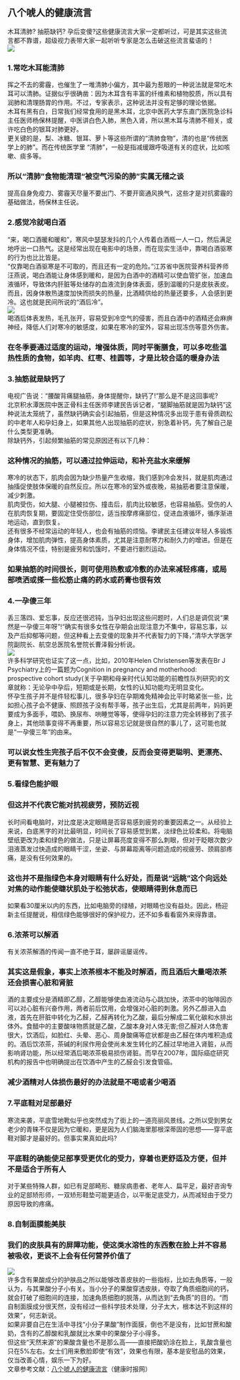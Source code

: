 ## 八个唬人的健康流言  
木耳清肺? 抽筋缺钙? 孕后变傻?这些健康流言大家一定都听过，可是其实这些流言都不靠谱，超级视力表带大家一起听听专家是怎么击破这些流言蜚语的！  
![](http://cdncms.v-keep.cn/wp-content/uploads/2019/09/timg-72.jpg)  
### 1.常吃木耳能清肺  
挥之不去的雾霾，也催生了一堆清肺小偏方，其中最为惹眼的一种说法就是常吃木耳可以清肺。证据似乎很确凿：因为木耳含有丰富的纤维素和植物胶质，所以具有润肺和清理肠胃的作用。不过，专家表示，这种说法并没有足够的理论依据。  
木耳有黑有白，日常我们经常食用的是黑木耳，北京中医药大学东直门医院急诊科主任医师杨保林提醒，中医讲白色入肺，黑色入肾，所以黑木耳与清肺不相关，或许吃白色的银耳对肺更好。  
更关键的是，梨、冰糖、银耳、萝卜等这些所谓的“清肺食物”，清的也是“传统医学上的肺”。而在传统医学里 “清肺”，一般是指减缓跟呼吸道有关的症状，比如咳嗽、痰多等。  
### 所以“清肺”食物能清理“被空气污染的肺”实属无稽之谈  
提高自身免疫力、雾霾天尽量不要出门、不要开窗通风换气，这些才是对抗雾霾的基础做法，杨保林主任说。  
### 2.感觉冷就喝白酒  
“来，喝口酒暖和暖和”，寒风中瑟瑟发抖的几个人传着白酒瓶一人一口，然后满足地呼出一口热气。这是经常出现在电影中的场景，而在现实生活中，靠喝白酒驱寒的行为也比比皆是。  
“仅靠喝白酒驱寒是不可取的，而且还有一定的危险。”江苏省中医院营养科营养师汪燕说，喝白酒能让身体感到暖和，是因为白酒中的酒精可以使血管扩张，加速血液循环，导致体内肝脏等处储存的血液流到身体表面，感到温暖的只是皮肤表皮。而且，因身体散热速度加快而损失的热量，比酒精供给的热量还要多，人会感到更冷。这也就是民间所说的“酒后冷”。  
![](http://cdncms.v-keep.cn/wp-content/uploads/2019/09/u28821868154048170636fm26gp0.jpg)  
喝酒后体表发热，毛孔张开，容易受到冷空气的侵害，而且白酒中的酒精还会麻痹神经，降低人们对寒冷的敏感度，如果在寒冷的室外，容易出现冻伤等意外伤害。  
### 在冬季要通过适度的运动，增强体质，同时平衡膳食，可以多吃些温热性质的食物，如羊肉、红枣、桂圆等，才是比较合适的暖身办法  
### 3.抽筋就是缺钙了  
电视广告说：“腰酸背痛腿抽筋，身体提醒你，缺钙了!”那么是不是这回事呢?  
北京积水潭医院中医正骨科主任医师李建民告诉记者，“腿脚抽筋就是因为缺钙”这种说法太笼统了，虽然缺钙确实会引起抽筋，但是这种情况多出现于患有骨质疏松的中老年人和孕妇身上，如果其他人出现抽筋的症状，别急着补钙，先了解自己是什么类型更准确。  
除缺钙外，引起频繁抽筋的常见原因还有以下几种：  
### 这种情况的抽筋，可以通过拉伸运动，和补充盐水来缓解  
寒冷的状态下，肌肉会因为缺少热量产生收缩，我们感到冷会发抖，就是肌肉通过抽搐促使肢体保暖的自然反应。所以在寒冷的室外或夜晚，易抽筋者要注意保暖，减少刺激。  
肌肉受伤，如大腿、小腿被拉伤、撞击后，肌肉比较敏感，也容易抽筋。受伤的人在肌肉恢复期，要固定住受伤部位，适当按摩疼痛部位，促进血液循环，循序渐进地运动，直到恢复。  
还有很多不经常运动的年轻人，也会有抽筋的烦恼。李建民主任建议年轻人多锻炼身体，增加肌肉弹性，提高身体素质，尤其是注意耐寒力和耐久力的增进。但是在身体情况不佳，特别是疲劳和饥饿时，不要进行剧烈运动。  
### 如果抽筋的时间很长，则可使用热敷或冷敷的办法来减轻疼痛，或局部喷洒或搽一些松筋止痛的药水或药膏也很有效  
### 4.一孕傻三年  
丢三落四、爱忘事，反应还很迟钝，当孕妇出现这些问题时，人们总是调侃说“果然是一孕傻三年呀”!“确实有很多女性在孕期会出现注意力不集中，容易忘事，以及产后抑郁等问题，但这种看上去变傻的现象并不代表智力的下降，”清华大学医学院副院长、航空总医院名誉院长曹泽毅分析说。  
![](http://cdncms.v-keep.cn/wp-content/uploads/2019/09/u41600119411835874972fm26gp0.jpg)  
许多科学研究也证实了这一点，比如，2010年Helen Christensen等发表在Br J Psychiatry上的一篇题为Cognition in pregnancy and motherhood: prospective cohort study(关于孕期和母亲时代认知功能的前瞻性队列研究)的文章就称：无论孕中孕后，短期或是长期，女性的认知功能均无明显变化。  
怀孕生孩子并不是件轻松事儿，很多孕妇在孕期难免精神会比平时略紧张一些，比如担心孩子会不健康、照顾孩子没有帮手等，孩子出生后，尤其是前两年，妈妈更要成为多面手，喂奶、换尿布、哄睡觉等等，使得孕妇的注意力完全转移到了孩子身上，其他琐事变得不再重要，所以容易忘记就是很自然的事儿了，这可能也就是“一孕傻三年”的由来。  
### 可以说女性生完孩子后不仅不会变傻，反而会变得更聪明、更漂亮、更有智慧、更有魅力了  
### 5.看绿色能护眼  
### 但这并不代表它能对抗视疲劳，预防近视  
长时间看电脑时，对比度是决定眼睛是否容易感到疲劳的重要因素之一。从经验上来说，白底黑字的对比最明显，时间长了容易感觉到累，淡绿色比较柔和。将电脑壁纸更改为柔和绿色的做法，只是让屏幕亮度变得不那么刺眼，但对于眨眼次数少泪液蒸发过快造成的眼睛干涩，坐姿、与屏幕距离等问题造成的视疲劳、颈肩部疼痛，是没有任何效果的。  
### 这也并不是指绿色本身对眼睛有什么好处，而是说“远眺”这个向远处对焦的动作能使睫状肌处于松弛状态，使眼睛得到休息而已  
如果看30厘米以内的东西，比如电脑旁的绿植，对眼睛也没有益处。因此，杨迎新主任提醒说，相信绿色能够很好的保护视力，还不如多看看窗外来得靠谱。  
### 6.浓茶可以解酒  
有关浓茶解酒的传闻一直不绝于耳，屡辟谣屡谣传。  
### 其实这是假象，事实上浓茶根本不能及时解酒，而且酒后大量喝浓茶还会损害心脏和肾脏  
酒的主要成分是酒精即乙醇，乙醇能够使血液流动与心跳加快，浓茶中的咖啡因亦可以对心脏有兴奋作用，两者前后饮用，会增强对心脏的刺激。另外乙醇进入血液，首先在肝脏中转化为乙醛，乙醛再转化为乙酸，最后分解成二氧化碳和水排出体外。食醋中的主要酸味物质就是乙酸，乙酸本身对人体无害;但乙醛对人体危害很大，饮酒后，如脸红、头晕、恶心、周身酸痛等症状都是由乙醛在体内堆积造成的。酒后饮浓茶，茶碱的利尿作用会使尚未发生转化的乙醛过早地进入肾脏，从而影响肾功能，所以经常酒后喝浓茶极易损伤肾脏。而早在2007年，国际癌症研究机构的报告中也明确提出在饮酒中产生的乙醛会引发食管癌。  
### 减少酒精对人体损伤最好的办法就是不喝或者少喝酒  
### 7.平底鞋对足部最好  
寒流来袭，平底雪地靴似乎也突然成为了街上的一道亮丽风景线。之所以受到男女老少的青睐不仅是因为它暖和，更是因为人们脑海里那根深蒂固的思想——穿平底鞋对脚才是最好的。但事实果真如此吗?  
### 平底鞋的确能使足部享受更优化的受力，穿着也更舒适及方便，但并不是适合于所有人  
对于某些特殊人群，如已有足部畸形、糖尿病患者、老年人、扁平足，最好咨询专业的足部矫形师，一双矫形鞋垫可能更适合，以平衡足底受力，从而减轻由于受力原因导致的疼痛。  
### 8.自制面膜能美肤  
### 我们的皮肤具有的屏障功能，使这类水溶性的东西敷在脸上并不容易被吸收，更谈不上会有任何营养价值了  
![](http://cdncms.v-keep.cn/wp-content/uploads/2019/09/u4218809453792354793fm26gp0.jpg)  
许多含有果酸成分的护肤品之所以能够改善皮肤的一些指标，比如去角质等，一般认为，与其果酸分子小有关。当小分子的果酸穿透皮肤，夺取了角质细胞间的钙，就会打破了细胞间的连接，加速角质细胞的脱落，从而达到“去角质”的目的。“而自制面膜成分很天然，没有经过一些科学技术处理，分子太大，根本达不到这样的效果”，何志新说。  
如果非要自己在生活中寻找“小分子果酸”制作面膜，倒也不是没有，比如甘蔗和酸奶，含有的乙醇酸和乳酸就比水果中的果酸分子小得多。  
但这些“天然来源”的果酸含量也不是那么高——直接把酸奶涂在脸上，乳酸含量也只在5%左右。女士们用来敷脸即使“有效”，效果也有限，基本是安慰品的效果，仅当改善心情，娱乐一下为好。  
文章参考文献：<a href="http://www.jksb.com.cn/html/2014/newspaper_1218/56177.html">八个唬人的健康流言</a>（健康时报网）  
